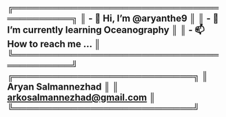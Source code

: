 ╔══════════════════════════════════════════╗
║ - 👋 Hi, I’m @aryanthe9                  ║
║ - 🌱 I’m currently learning Oceanography ║
║ - 📫 How to reach me ...                 ║
╚══════════════════════════════════════════╝
╔════════════════════════════╗
║     Aryan Salmannezhad     ║
║ arkosalmannezhad@gmail.com ║
╚════════════════════════════╝
------------------------------------------
